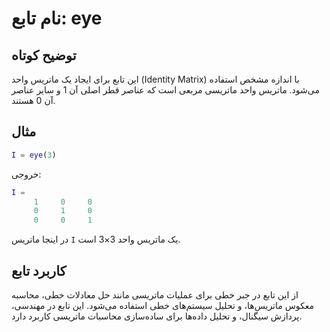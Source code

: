 
# نام تابع: eye

## توضیح کوتاه
این تابع برای ایجاد یک ماتریس واحد (Identity Matrix) با اندازه مشخص استفاده می‌شود. ماتریس واحد ماتریسی مربعی است که عناصر قطر اصلی آن 1 و سایر عناصر آن 0 هستند.

## مثال
```matlab
I = eye(3)
```

خروجی:
```matlab
I =
     1     0     0
     0     1     0
     0     0     1
```

در اینجا ماتریس `I` یک ماتریس واحد 3×3 است.

## کاربرد تابع
از این تابع در جبر خطی برای عملیات ماتریسی مانند حل معادلات خطی، محاسبه معکوس ماتریس‌ها، و تحلیل سیستم‌های خطی استفاده می‌شود. این تابع در مهندسی، پردازش سیگنال، و تحلیل داده‌ها برای ساده‌سازی محاسبات ماتریسی کاربرد دارد.
